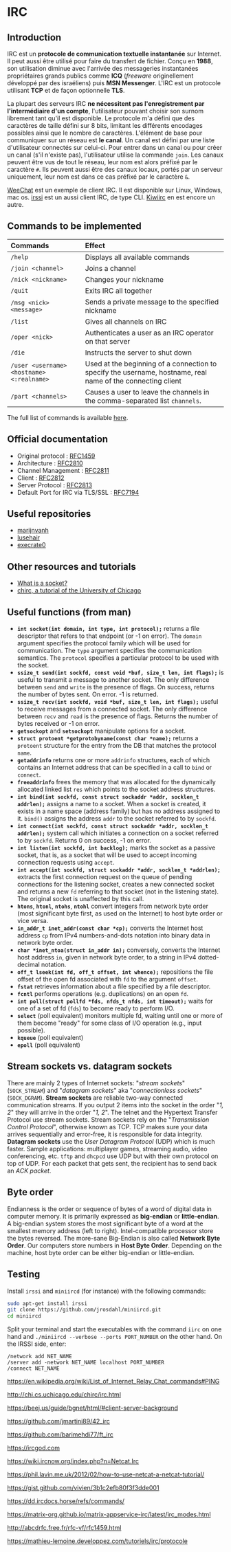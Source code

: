 # IRC

## Introduction

IRC est un **protocole de communication textuelle instantanée** sur Internet. Il peut aussi être utilisé pour faire du transfert de fichier. Conçu en **1988**, son utilisation diminue avec l'arrivée des messageries instantanées propriétaires grands publics comme **ICQ** (*freeware* originellement développé par des israéliens) puis **MSN Messenger**. L'IRC est un protocole utilisant **TCP** et de façon optionnelle **TLS**.

La plupart des serveurs IRC **ne nécessitent pas l'enregistrement par l'intermédiaire d'un compte**, l'utilisateur pouvant choisir son surnom librement tant qu'il est disponible. Le protocole m'a défini que des caractères de taille défini sur 8 bits, limitant les différents encodages possibles ainsi que le nombre de caractères. L'élément de base pour communiquer sur un réseau est **le canal**. Un canal est défini par une liste d'utilisateur connectés sur celui-ci. Pour entrer dans un canal ou pour créer un canal (s'il n'existe pas), l'utilisateur utilise la commande `join`. Les canaux peuvent être vus de tout le réseau, leur nom est alors préfixé par le caractère `#`. Ils peuvent aussi être des canaux locaux, portés par un serveur uniquement, leur nom est dans ce cas préfixé par le caractère `&`.

[WeeChat](https://weechat.org/) est un exemple de client IRC. Il est disponible sur Linux, Windows, mac os. [irssi](https://irssi.org/) est un aussi client IRC, de type CLI. [Kiwiirc](https://kiwiirc.com/) en est encore un autre.

## Commands to be implemented

| Commands	| Effect |
|:----------|:-------|
| `/help`	| Displays all available commands |
| `/join <channel>`	| Joins a channel |
| `/nick <nickname>`	| Changes your nickname |
| `/quit`	| Exits IRC all together |
| `/msg <nick> <message>`	| Sends a private message to the specified nickname |
| `/list`	| Gives all channels on IRC |
| `/oper <nick>`	| Authenticates a user as an IRC operator on that server |
| `/die`	| Instructs the server to shut down |
| `/user <username> <hostname> <:realname>`	| Used at the beginning of a connection to specify the username, hostname, real name of the connecting client |
| `/part <channels>`	| Causes a user to leave the channels in the comma-separated list `channels`.

The full list of commands is available [here](https://en.wikipedia.org/wiki/List_of_Internet_Relay_Chat_commands).

## Official documentation

- Original protocol : [RFC1459](https://tools.ietf.org/html/rfc1459)
- Architecture : [RFC2810](https://tools.ietf.org/html/rfc2810)
- Channel Management : [RFC2811](https://tools.ietf.org/html/rfc2811)
- Client : [RFC2812](https://tools.ietf.org/html/rfc2812)
- Server Protocol : [RFC2813](https://tools.ietf.org/html/rfc2813)
- Default Port for IRC via TLS/SSL : [RFC7194](https://tools.ietf.org/html/rfc7194)

## Useful repositories

- [marijnvanh](https://github.com/marijnvanh/ft_IRC)
- [lusehair](https://github.com/lusehair/ft_irc)
- [execrate0](https://github.com/execrate0/ft_irc)

## Other resources and tutorials

- [What is a socket?](https://beej.us/guide/bgnet/html/)
- [chirc, a tutorial of the University of Chicago](http://chi.cs.uchicago.edu/chirc/intro.html)

## Useful functions (from man)

- **`int socket(int domain, int type, int protocol);`** returns a file descriptor that refers to that endpoint (or -1 on error). The `domain` argument specifies the protocol family which will be used for communication. The `type` argument specifies the communication semantics. The `protocol` specifies a particular protocol to be used with the socket.
- **`ssize_t send(int sockfd, const void *buf, size_t len, int flags);`** is useful to transmit a message to another socket. The only difference between `send` and `write` is the presence of flags. On success, returns the number of bytes sent. On error. -1 is returned.
- **`ssize_t recv(int sockfd, void *buf, size_t len, int flags);`** useful to receive messages from a connected socket. The only difference between `recv` and `read` is the presence of flags. Returns the number of bytes received or -1 on error.
- **`getsockopt`** and **`setsockopt`** manipulate options for a socket.
- **`struct protoent *getprotobyname(const char *name);`** returns a `protoent` structure for the entry from the DB that matches the protocol `name`.
- **`getaddrinfo`** returns one or more `addrinfo` structures, each of which contains an Internet address that can be specified in a call to `bind` or `connect`.
- **`freeaddrinfo`** frees the memory that was allocated for the dynamically allocated linked list `res` which points to the socket address structures.
- **`int bind(int sockfd, const struct sockaddr *addr, socklen_t addrlen);`** assigns a name to a socket. When a socket is created, it exists in a name space (address family) but has no address assigned to it. `bind()` assigns the address `addr` to the socket referred to by `sockfd`.
- **`int connect(int sockfd, const struct sockaddr *addr, socklen_t addrlen);`** system call which initiates a connection on a socket referred to by `sockfd`. Returns 0 on success, -1 on error.
- **`int listen(int sockfd, int backlog);`** marks the socket as a passive socket, that is, as a socket that will be used to accept incoming connection requests using `accept`.
- **`int accept(int sockfd, struct sockaddr *addr, socklen_t *addrlen);`** extracts the first connection request on the queue of pending connections for the listening socket, creates a new connected socket and returns a new `fd` referring to that socket (not in the listening state). The original socket is unaffected by this call.
- **`htons`**, **`htonl`**, **`ntohs`**, **`ntohl`** convert integers from network byte order (most significant byte first, as used on the Internet) to host byte order or vice versa.
- **`in_addr_t inet_addr(const char *cp);`** converts the Internet host address `cp` from IPv4 numbers-and-dots notation into binary data in network byte order.
- **`char *inet_ntoa(struct in_addr in);`** conversely, converts the Internet host address `in`, given in network byte order, to a string in IPv4 dotted-decimal notation.
- **`off_t lseek(int fd, off_t offset, int whence);`** repositions the file offset of the open fd associated with `fd` to the argument `offset`.
- **`fstat`** retrieves information about a file specified by a file descriptor.
- **`fcntl`** performs operations (e.g. duplications) on an open `fd`.
- **`int poll(struct pollfd *fds, nfds_t nfds, int timeout);`** waits for one of a set of fd (`fds`) to become ready to perform I/O.
- **`select`** (poll equivalent) monitors multiple fd, waiting until one or more of them become "ready" for some class of I/O operation (e.g., input possible).
- **`kqueue`** (poll equivalent)
- **`epoll`** (poll equivalent)

## Stream sockets vs. datagram sockets

There are mainly 2 types of Internet sockets: "*stream sockets*"  (`SOCK_STREAM`) and "*datagram sockets*" aka "*connectionless sockets*" (`SOCK_DGRAM`).
**Stream sockets** are reliable two-way connected communication streams. If you output 2 items into the socket in the order "*1, 2*" they will arrive in the order "*1, 2*". The telnet and the Hypertext Transfer Protocol use stream sockets. Stream sockets rely on the "*Transmission Control Protocol*", otherwise known as TCP. TCP makes sure your data arrives sequentially and error-free, it is responsible for data integrity.
**Datagram sockets** use the *User Datagram Protocol* (UDP) which is much faster. Sample applications: multiplayer games, streaming audio, video conferencing, etc. `tftp` and `dhcpcd` use UDP but with their own protocol on top of UDP. For each packet that gets sent, the recipient has to send back an *ACK packet*.

## Byte order

Endianness is the order or sequence of bytes of a word of digital data in computer memory. It is primarily expressed as **big-endian** or **little-endian**. A big-endian system stores the most significant byte of a word at the smallest memory address (left to right). Intel-compatible processor store the bytes reversed. The more-sane Big-Endian is also called **Network Byte Order**. Our computers store numbers in **Host Byte Order**. Depending on the machine, host byte order can be either big-endian or little-endian.

## Testing

Install `irssi` and `miniircd` (for instance) with the following commands:

```bash
sudo apt-get install irssi
git clone https://github.com/jrosdahl/miniircd.git
cd miniircd
```

Split your terminal and start the executables with the command `iirc` on one hand and `./miniircd --verbose --ports PORT_NUMBER` on the other hand.
On the IRSSI side, enter:

```irc
/network add NET_NAME
/server add -network NET_NAME localhost PORT_NUMBER
/connect NET_NAME
```

https://en.wikipedia.org/wiki/List_of_Internet_Relay_Chat_commands#PING

http://chi.cs.uchicago.edu/chirc/irc.html

https://beej.us/guide/bgnet/html/#client-server-background

https://github.com/jmartini89/42_irc

https://github.com/barimehdi77/ft_irc

https://ircgod.com

https://wiki.ircnow.org/index.php?n=Netcat.Irc

https://phil.lavin.me.uk/2012/02/how-to-use-netcat-a-netcat-tutorial/

https://gist.github.com/vivien/3b1c2efb80f3f3dde001

https://dd.ircdocs.horse/refs/commands/

https://matrix-org.github.io/matrix-appservice-irc/latest/irc_modes.html

http://abcdrfc.free.fr/rfc-vf/rfc1459.html

https://mathieu-lemoine.developpez.com/tutoriels/irc/protocole
